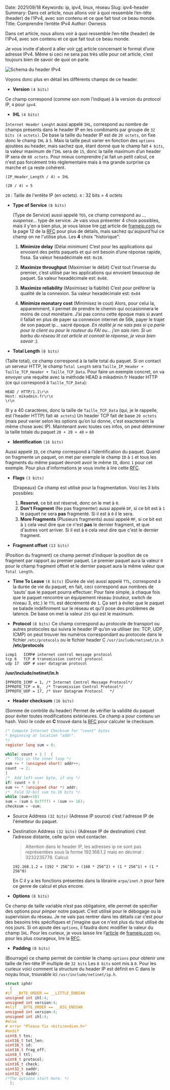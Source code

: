 Date: 2021/09/18
Keywords: ip, ipv4, linux, réseau
Slug: ipv4-header
Summary: Dans cet article, nous allons voir à quoi ressemble l’en-tête (header) de l’IPv4, avec son contenu et ce que fait tout ce beau monde.
Title: Comprendre l’entête IPv4
Author: Ownesis

Dans cet article, nous allons voir à quoi ressemble l’en-tête (header) de l’IPv4, avec son contenu et ce que fait tout ce beau monde.

Je vous invite d'abord à aller voir [cet](https://mikadmin.fr/blog/structure-de-ladresse-ipv4/) article concernant le format d’une adresse IPv4. Même si ceci ne sera pas très utile pour cet article, c’est toujours bien de savoir de quoi on parle.

![Schema du header IPv4](/static/img/ipv4-header/Header_IP_schema.png)

Voyons donc plus en détail les différents champs de ce header.

- **Version** `(4 bits)`

Ce champ correspond (comme son nom l’indique) à la version du protocol IP, `4` pour `ipv4`.

- **IHL** `(4 bits)`

`Internet Header Lenght` aussi appelé `IHL`, correspond au nombre de champs présents dans le header IP en les combinants par groupe de `32 bits (4 octets)`.
De base la taille du header IP est de `20 octets`, on fixe donc le champ `IHL` à `5`.
Mais la taille peut varier en fonction des `options` ajoutées au header, mais sachez que, étant donné que le champ fait `4 bits`, la valeur maximum de l’`IHL` sera de `15`, donc la taille maximum d’un header IP sera de `60 octets`.
Pour mieux comprendre j'ai fait un petit calcul, ce n'est pas forcément très règlementaire mais à ma grande surprise ça marche et ça reste cohérent.

```
(IP_Header_Length / 4) = IHL

(20 / 4) = 5
```
`20` : Taille de l'entête IP (en octets).
`4` : 32 bits = 4 octets

- **Type of Service** `(8 bits)`

	(Type de Service) aussi appelé `TOS`, ce champ correspond au …*suspense*… type de service.
	Je vais vous présenter 4 choix possibles, mais il y'en a bien plus, je vous laisse lire [cet](https://www.frameip.com/entete-ip/#33-8211-service) article de [frameip.com](https://www.frameip.com) ou la page 12 de la [RFC](https://tools.ietf.org/html/rfc791#section-3.1) pour plus de détails, mais sachez qu'aujourd'hui ce champ on ne l'utilise plus.
	Les **4** choix “historique”:

	1. **Minimize delay**
	(Délai minimum) C’est pour les applications qui envoient des petits paquets et qui ont besoin d’une réponse rapide, fissa.
	Sa valeur hexadécimale est: `0x10`.

	2. **Maximize throughput**
	(Maximiser le débit) C’est tout l’inverse du premier, c’est utilisé par les applications qui envoient beaucoup de paquet.
	Sa valeur hexadécimale est: `0x08`.

	3. **Maximize reliability**
	(Maximisez la fiablité) C’est pour préférer la qualité de la connexion.
	Sa valeur hexadécimale est: `0x04`

	4. **Minimize monatary cost**
	(Minimisez le cout) Alors, pour celui la, apparemment, il permet de prendre le chemin qui occasionnera le moins de cout monétaire. J’ai pas connu cette époque mais si avant il fallait en plus de payer sa connexion internet de 56k, payer le trajet de son paquet ip… sacré époque.
	*En réalité je ne sais pas si ça parle pour le client ou pour le routeur du FAI ou… j’en sais rien. Si un barbu du réseau lit cet article et connait la réponse, je veux bien savoir :).*


- **Total Length** `(8 bits)`

(Taille total), ce champ correspond à la taille total du paquet.
Si on contact un serveur HTTP, le champ `Total Length` sera `Taille_IP_Header + Taille_TCP_Header + Taille_TCP_Data`.
Pour faire un exemple concret, on va envoyer une requête avec la méthode HEAD à mikadmin.fr
Header HTTP (ce qui correspond à `Taille_TCP_Data`):
```
HEAD / HTTP/1.1\r\n
Host: mikadmin.fr\r\n
\r\n
```
(Il y a 40 caractères, donc la taille de `Taille_TCP_Data` (qui, je le rappelle, est l’header HTTP) fait `40 octets`)
Un header TCP fait de base `20 octets` (mais peut varier selon les options qu’on lui donne, c'est exactement la même chose avec IP).
Maintenant avec toutes ces infos, on peut déterminer la taille totale du paquet `20 + 20 + 40` = `80`

- **Identification** `(16 bits)`

Aussi appelé `ID`, ce champ correspond à l’identification du paquet.
Quand on fragmente un paquet, on met par exemple le champ `ID` à `1` et tous les fragments du même paquet devront avoir le même `ID`, donc `1` pour cet exemple.
Pour plus d'informations je vous invite à lire cette [RFC](http://www.frameip.com/rfc-815-ip-datagram-reassembly-algorithms/).

- **Flags** `(3 bits)`

	(Drapeaux) Ce champ est utilisé pour la fragmentation.
	Voici les 3 bits possibles:
	1. **Reservé**, ce bit est réservé, donc on le met à `0`.
	2. **Don't Fragment** (Ne pas fragmenter) aussi appelé `DF`, si ce bit est à `1` le paquet ne sera **pas** fragmenté. Si il est à `0` il le sera.
	3. **More Fragments** (Plusieurs fragments) aussi appelé `MF`, si ce bit est à `1` cela veut dire que ce n'est **pas** le dernier fragment, et que d'autres vont arriver. Si il est à `0` cela veut dire que c'est le dernier fragment.

- **Fragment offset** `(13 bits)`

(Position du fragment) ce champ permet d’indiquer la position de ce fragment par rapport au premier paquet.
Le premier paquet aura la valeur `0` pour le champ fragment offset et le dernier paquet aura la même valeur que `Total Length`.

- **Time To Leave** `(8 bits)`
(Durée de vie) aussi appelé `TTL`, correspond à la durée de vie du paquet, en fait, ceci correspond aux nombres de ‘sauts’ que le paquet pourra effectuer.
Pour faire simple, à chaque fois que le paquet rencontre un équipement réseau (routeur, switch de niveau 3, etc.) le `TTL` est décrémenté de `1`.
Ça sert à éviter que le paquet se balade indéfiniment sur le réseau et qu’il pose des problèmes de latence.
De base on met la valeur `255` qui est le maximum.

- **Protocol** `(8 bits)`
Ce champ correspond au protocole de transport ou autres protocoles qui suivra le header IP qu’on va utiliser (ex: TCP, UDP, ICMP) on peut trouver les numéros correspondant au protocole dans le fichier `/etc/protocols` ou le fichier header C `/usr/include/netinet/in.h`
**/etc/protocols**
```
icmp1   ICMP# internet control message protocol
tcp 6   TCP # transmission control protocol
udp 17  UDP # user datagram protocol
```

**/usr/include/netinet/in.h**

```
IPPROTO_ICMP = 1, /* Internet Control Message Protocol*/
IPPROTO_TCP = 6,  /* Transmission Control Protocol*/
IPPROTO_UDP = 17, /* User Datagram Protocol   */
```

- **Header checksum** `(16 bits)`

(Somme de contrôle du header) Permet de vérifier la validité du paquet pour éviter toutes modifications extérieures. Ce champ a pour contenu un hash.
Voici le code en **C** trouvé dans la [RFC](https://tools.ietf.org/html/rfc1071#section-4.1) pour calculer le checksum.
```c
/* Compute Internet Checksum for "count" bytes
* beginning at location "addr".
*/
register long sum = 0;

while( count > 1 )  {
/*  This is the inner loop */
sum += * (unsigned short) addr++;
count -= 2;
}
/*  Add left-over byte, if any */
if( count > 0 )
sum += * (unsigned char *) addr;
/*  Fold 32-bit sum to 16 bits */
while (sum>>16)
sum = (sum & 0xffff) + (sum >> 16);
checksum = ~sum;
```

- Source Address `(32 bits)`
(Adresse IP source) c’est l'adresse IP de l'émetteur du paquet.

- Destination Address `(32 bits)`
	(Adresse IP de destination) c’est l’adresse distante, celle qu’on veut contacter.
	> Attention dans le header IP, les adresses ip ne sont pas représentées sous la forme 192.168.1.2 mais en décimal : 3232235778.
	Calcul:

	```
	192.168.1.2 = (192 * 256^3) + (168 * 256^2) + (1 * 256^1) + (1 * 256^0)
	```
	En C il y a les fonctions présentes dans la librairie `arpa/inet.h` pour faire ce genre de calcul et plus encore.

- **Options** `(8 bits)`

Ce champ de taille variable n’est pas obligatoire, elle permet de spécifier des options pour *pimper* notre paquet.
C’est utilisé pour le débogage ou la supervision du réseau. Je ne vais pas rentrer dans les détails car c’est pour des besoins très spécifiques et j’imagine que ce n'est plus du tout utilisé de nos jours.
Si on ajoute des `options`, il faudra donc modifier la valeur du champ `IHL`.
Pour les curieux, je vous laisse lire l’[article](https://www.frameip.com/entete-ip/#313-8211-options) de [frameip.com](https://frameip.com/) ou, pour les plus courageux, lire la [RFC](https://tools.ietf.org/html/rfc791#section-3.1).

- **Padding** `(8 bits)`

(Bourrage) ce champ permet de combler le champ `options` pour obtenir une taille de l’en-tête IP multiple de `32 bits`
Les `8 bits` sont mis à `0`.
Pour les curieux voici comment la structure du header IP est définit en C dans le noyau linux, trouvable ici `/usr/include/netinet/ip.h`.
```c
struct iphdr
  {
#if __BYTE_ORDER == __LITTLE_ENDIAN
unsigned int ihl:4;
unsigned int version:4;
#elif __BYTE_ORDER == __BIG_ENDIAN
unsigned int version:4;
unsigned int ihl:4;
#else
# error	"Please fix <bits/endian.h>"
#endif
uint8_t tos;
uint16_t tot_len;
uint16_t id;
uint16_t frag_off;
uint8_t ttl;
uint8_t protocol;
uint16_t check;
uint32_t saddr;
uint32_t daddr;
/*The options start here. */
  };
```

